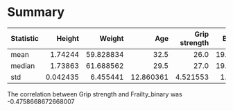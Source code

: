 # Summary


| Statistic | Height   | Weight     | Age       | Grip strength | BMI       | Frailty_binary | AgeGroup_<30 | AgeGroup_30-45 | AgeGroup_46-60 | AgeGroup_>60 |
|-----------|---------:|-----------:|----------:|--------------:|----------:|---------------:|-------------:|----------------:|----------------:|--------------:|
| mean      | 1.74244 | 59.828834  | 32.5      | 26.0          | 19.68 | 0.4            | 0.5          | 0.3            | 0.2            | 0.0           |
| median    | 1.73863 | 61.688562  | 29.5      | 27.0          | 19.18 | 0.0            | 0.5          | 0.0            | 0.0            | 0.0           |
| std       | 0.042435| 6.455441   | 12.860361 | 4.521553      | 1.78 | 0.516398       | 0.527046     | 0.483046       | 0.421637       | 0.0           |




The correlation between Grip strength and Frailty_binary was -0.4758668672668007
